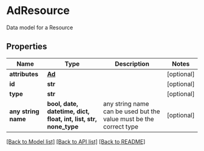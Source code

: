 # AdResource

Data model for a Resource

## Properties
Name | Type | Description | Notes
------------ | ------------- | ------------- | -------------
**attributes** | [**Ad**](Ad.md) |  | [optional] 
**id** | **str** |  | [optional] 
**type** | **str** |  | [optional] 
**any string name** | **bool, date, datetime, dict, float, int, list, str, none_type** | any string name can be used but the value must be the correct type | [optional]

[[Back to Model list]](../README.md#documentation-for-models) [[Back to API list]](../README.md#documentation-for-api-endpoints) [[Back to README]](../README.md)


